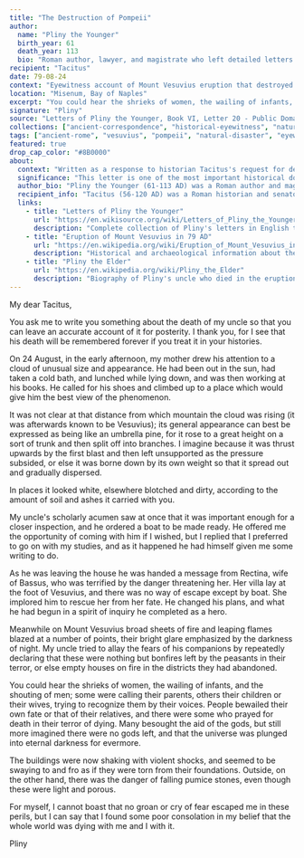 ```yaml
---
title: "The Destruction of Pompeii"
author:
  name: "Pliny the Younger"
  birth_year: 61
  death_year: 113
  bio: "Roman author, lawyer, and magistrate who left detailed letters describing life in the Roman Empire"
recipient: "Tacitus"
date: 79-08-24
context: "Eyewitness account of Mount Vesuvius eruption that destroyed Pompeii and Herculaneum"
location: "Misenum, Bay of Naples"
excerpt: "You could hear the shrieks of women, the wailing of infants, and the shouting of men; some were calling their parents, others their children or their wives, trying to recognize them by their voices."
signature: "Pliny"
source: "Letters of Pliny the Younger, Book VI, Letter 20 - Public Domain"
collections: ["ancient-correspondence", "historical-eyewitness", "natural-disasters"]
tags: ["ancient-rome", "vesuvius", "pompeii", "natural-disaster", "eyewitness", "history"]
featured: true
drop_cap_color: "#8B0000"
about:
  context: "Written as a response to historian Tacitus's request for details about the death of Pliny's uncle (Pliny the Elder) during the Vesuvius eruption of 79 AD. This letter provides one of the most detailed ancient accounts of a natural disaster."
  significance: "This letter is one of the most important historical documents about the destruction of Pompeii and Herculaneum. It provides invaluable details about the eruption and has been crucial for modern volcanologists studying the event."
  author_bio: "Pliny the Younger (61-113 AD) was a Roman author and magistrate whose letters provide detailed insights into Roman society, politics, and daily life. His correspondence is one of our best sources for understanding the Roman Empire."
  recipient_info: "Tacitus (56-120 AD) was a Roman historian and senator, considered one of the greatest Roman historians. He requested this account from Pliny for his historical works."
  links:
    - title: "Letters of Pliny the Younger"
      url: "https://en.wikisource.org/wiki/Letters_of_Pliny_the_Younger"
      description: "Complete collection of Pliny's letters in English translation"
    - title: "Eruption of Mount Vesuvius in 79 AD"
      url: "https://en.wikipedia.org/wiki/Eruption_of_Mount_Vesuvius_in_AD_79"
      description: "Historical and archaeological information about the eruption"
    - title: "Pliny the Elder"
      url: "https://en.wikipedia.org/wiki/Pliny_the_Elder"
      description: "Biography of Pliny's uncle who died in the eruption"
---
```


My dear Tacitus,

You ask me to write you something about the death of my uncle so that you can leave an accurate account of it for posterity. I thank you, for I see that his death will be remembered forever if you treat it in your histories.

On 24 August, in the early afternoon, my mother drew his attention to a cloud of unusual size and appearance. He had been out in the sun, had taken a cold bath, and lunched while lying down, and was then working at his books. He called for his shoes and climbed up to a place which would give him the best view of the phenomenon.

It was not clear at that distance from which mountain the cloud was rising (it was afterwards known to be Vesuvius); its general appearance can best be expressed as being like an umbrella pine, for it rose to a great height on a sort of trunk and then split off into branches. I imagine because it was thrust upwards by the first blast and then left unsupported as the pressure subsided, or else it was borne down by its own weight so that it spread out and gradually dispersed.

In places it looked white, elsewhere blotched and dirty, according to the amount of soil and ashes it carried with you.

My uncle's scholarly acumen saw at once that it was important enough for a closer inspection, and he ordered a boat to be made ready. He offered me the opportunity of coming with him if I wished, but I replied that I preferred to go on with my studies, and as it happened he had himself given me some writing to do.

As he was leaving the house he was handed a message from Rectina, wife of Bassus, who was terrified by the danger threatening her. Her villa lay at the foot of Vesuvius, and there was no way of escape except by boat. She implored him to rescue her from her fate. He changed his plans, and what he had begun in a spirit of inquiry he completed as a hero.

Meanwhile on Mount Vesuvius broad sheets of fire and leaping flames blazed at a number of points, their bright glare emphasized by the darkness of night. My uncle tried to allay the fears of his companions by repeatedly declaring that these were nothing but bonfires left by the peasants in their terror, or else empty houses on fire in the districts they had abandoned.

You could hear the shrieks of women, the wailing of infants, and the shouting of men; some were calling their parents, others their children or their wives, trying to recognize them by their voices. People bewailed their own fate or that of their relatives, and there were some who prayed for death in their terror of dying. Many besought the aid of the gods, but still more imagined there were no gods left, and that the universe was plunged into eternal darkness for evermore.

The buildings were now shaking with violent shocks, and seemed to be swaying to and fro as if they were torn from their foundations. Outside, on the other hand, there was the danger of falling pumice stones, even though these were light and porous.

For myself, I cannot boast that no groan or cry of fear escaped me in these perils, but I can say that I found some poor consolation in my belief that the whole world was dying with me and I with it.

Pliny